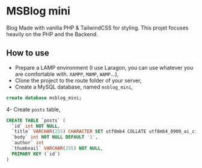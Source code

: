 # MSBlog mini

Blog Made with vanilla PHP & TailwindCSS for styling.
This projet focuses heavily on the PHP and the Backend.

## How to use
- Prepare a LAMP environment (I use Laragon, you can use whatever you are comfortable with. `XAMPP`, `MAMP`, `WAMP`...),
- Clone the project to the route folder of your server,
- Create a MySQL database, named `msblog_mini`,
```sql
create database msblog_mini;
```
4- Create `posts` table,
```sql
CREATE TABLE `posts` (
  `id` int NOT NULL,
  `title` VARCHAR(255) CHARACTER SET utf8mb4 COLLATE utf8mb4_0900_ai_ci NOT NULL,
  `body` int NOT NULL DEFAULT '1',
  `author` int 
  `thumbnail` VARCHAR(255) NOT NULL,
  PRIMARY KEY (`id`)
)
```